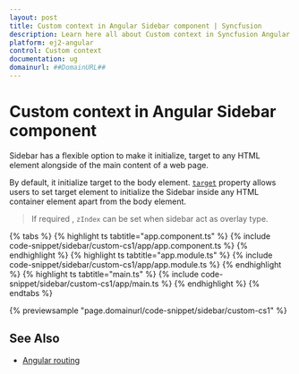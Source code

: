 ```yaml
---
layout: post
title: Custom context in Angular Sidebar component | Syncfusion
description: Learn here all about Custom context in Syncfusion Angular Sidebar component of Syncfusion Essential JS 2 and more.
platform: ej2-angular
control: Custom context 
documentation: ug
domainurl: ##DomainURL##
---
```


# Custom context in Angular Sidebar component

Sidebar has a flexible option to make it initialize, target to any HTML element alongside of the main content of a web page.

By default, it initialize target to the body element. [`target`](https://ej2.syncfusion.com/angular/documentation/api/sidebar/#target)  property allows users to set target element to initialize the Sidebar inside any HTML container element apart from the body element.

> If required , `zIndex` can be set when sidebar act as overlay type.

{% tabs %}
{% highlight ts tabtitle="app.component.ts" %}
{% include code-snippet/sidebar/custom-cs1/app/app.component.ts %}
{% endhighlight %}
{% highlight ts tabtitle="app.module.ts" %}
{% include code-snippet/sidebar/custom-cs1/app/app.module.ts %}
{% endhighlight %}
{% highlight ts tabtitle="main.ts" %}
{% include code-snippet/sidebar/custom-cs1/app/main.ts %}
{% endhighlight %}
{% endtabs %}
  
{% previewsample "page.domainurl/code-snippet/sidebar/custom-cs1" %}

## See Also

* [Angular routing](./how-to/hide-sidebar)